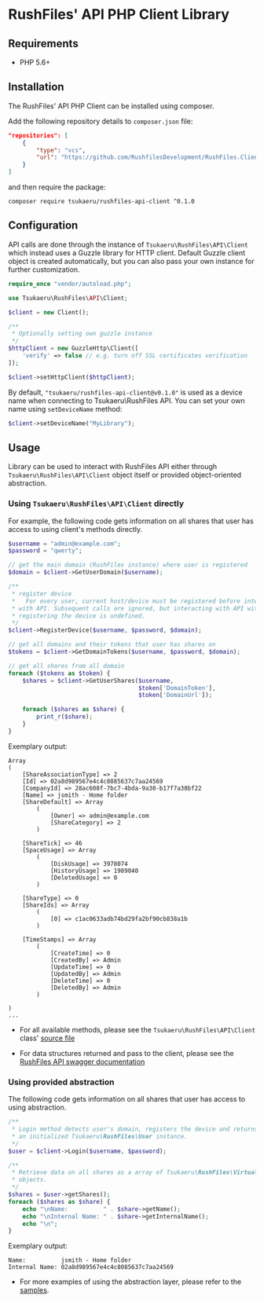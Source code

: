 # RushFiles' API PHP Client Library #

## Requirements

* PHP 5.6+

## Installation

The RushFiles' API PHP Client can be installed using composer.

Add the following repository details to `composer.json` file:

```json
"repositories": [
    {
        "type": "vcs",
        "url": "https://github.com/RushfilesDevelopment/RushFiles.Client.Php"
    }
]
```

and then require the package:

```
composer require tsukaeru/rushfiles-api-client ^0.1.0
```

## Configuration

API calls are done through the instance of `Tsukaeru\RushFiles\API\Client` which instead uses a Guzzle library for HTTP client. Default Guzzle client object is created automatically, but you can also pass your own instance for further customization.

```php
require_once "vendor/autoload.php";

use Tsukaeru\RushFiles\API\Client;

$client = new Client();

/**
 * Optionally setting own guzzle instance
 */
$httpClient = new GuzzleHttp\Client([
    'verify' => false // e.g. turn off SSL certificates verification
]);

$client->setHttpClient($httpClient);
```

By default, `"tsukaeru/rushfiles-api-client@v0.1.0"` is used as a device name when connecting to Tsukaeru\RushFiles API. You can set your own name using `setDeviceName` method:

```php
$client->setDeviceName("MyLibrary");
```

## Usage

Library can be used to interact with RushFiles API either through `Tsukaeru\RushFiles\API\Client` object itself or provided object-oriented abstraction.

### Using `Tsukaeru\RushFiles\API\Client` directly

For example, the following code gets information on all shares that user has access to using client's methods directly.

```php
$username = "admin@example.com";
$password = "qwerty";

// get the main domain (RushFiles instance) where user is registered
$domain = $client->GetUserDomain($username);

/**
 * register device
 *   For every user, current host/device must be registered before interacting
 * with API. Subsequent calls are ignored, but interacting with API without
 * registering the device is undefined.
 */
$client->RegisterDevice($username, $password, $domain);

// get all domains and their tokens that user has shares on
$tokens = $client->GetDomainTokens($username, $password, $domain);

// get all shares from all domain
foreach ($tokens as $token) {
    $shares = $client->GetUserShares($username,
                                     $token['DomainToken'],
                                     $token['DomainUrl']);

    foreach ($shares as $share) {
        print_r($share);
    }
}
```

Exemplary output:

```
Array
(
    [ShareAssociationType] => 2
    [Id] => 02a8d989567e4c4c8085637c7aa24569
    [CompanyId] => 28ac608f-7bc7-4bda-9a30-b17f7a38bf22
    [Name] => jsmith - Home folder
    [ShareDefault] => Array
        (
            [Owner] => admin@example.com
            [ShareCategory] => 2
        )

    [ShareTick] => 46
    [SpaceUsage] => Array
        (
            [DiskUsage] => 3978074
            [HistoryUsage] => 1989040
            [DeletedUsage] => 0
        )

    [ShareType] => 0
    [ShareIds] => Array
        (
            [0] => c1ac0633adb74bd29fa2bf90cb838a1b
        )

    [TimeStamps] => Array
        (
            [CreateTime] => 0
            [CreatedBy] => Admin
            [UpdateTime] => 0
            [UpdatedBy] => Admin
            [DeleteTime] => 0
            [DeletedBy] => Admin
        )

)
...
```
* For all available methods, please see the `Tsukaeru\RushFiles\API\Client` class' [source file](https://github.com/RushfilesDevelopment/RushFiles.Client.Php/blob/master/src/API/Client.php)

* For data structures returned and pass to the client, please see the [RushFiles API swagger documentation](https://clientgateway.rushfiles.com/swagger/ui/index#/)

### Using provided abstraction

The following code gets information on all shares that user has access to using abstraction.

```php
/**
 * Login method detects user's domain, registers the device and returns
 * an initialized Tsukaeru\RushFiles\User instance.
 */
$user = $client->Login($username, $password);

/**
 * Retrieve data on all shares as a array of Tsukaeru\RushFiles\VirtualFile\Share
 * objects.
 */
$shares = $user->getShares();
foreach ($shares as $share) {
    echo "\nName:          " . $share->getName();
    echo "\nInternal Name: " . $share->getInternalName();
    echo "\n";
}
```

Exemplary output:

```
Name:          jsmith - Home folder
Internal Name: 02a8d989567e4c4c8085637c7aa24569
```

* For more examples of using the abstraction layer, please refer to the [samples](https://github.com/RushfilesDevelopment/RushFiles.Client.Php/tree/master/samples).